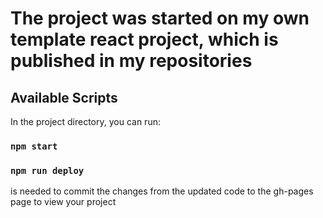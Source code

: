 # The project was started on my own template react project, which is published in my repositories

## Available Scripts

In the project directory, you can run:

### `npm start`

### `npm run deploy`
is needed to commit the changes from the updated code to the gh-pages page to view your project
